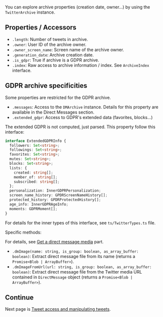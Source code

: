 You can explore archive properties (creation date, owner...) by using the `TwitterArchive` instance.

## Properties / Accessors

- `.length`: Number of tweets in archive.
- `.owner`: User ID of the archive owner.
- `.owner_screen_name`: Screen name of the archive owner.
- `.generation_date`: Archive creation date.
- `.is_gdpr`: True if archive is a GDPR archive.
- `.index`: Raw access to archive information / index. See `ArchiveIndex` interface.

## GDPR archive specificities

Some properties are restricted for the GDPR archive.

- `.messages`: Access to the `DMArchive` instance. Details for this property are available in the Direct Messages section.
- `.extended_gdpr`: Access to GDPR's extended data (favorites, blocks...)

The extended GDPR is not computed, just parsed. This property follow this interface:
```ts
interface ExtendedGDPRInfo {
  followers: Set<string>;
  followings: Set<string>;
  favorites: Set<string>;
  mutes: Set<string>;
  blocks: Set<string>;
  lists: {
    created: string[];
    member_of: string[];
    subscribed: string[];
  };
  personalization: InnerGDPRPersonalization;
  screen_name_history: GPDRScreenNameHistory[];
  protected_history: GPDRProtectedHistory[];
  age_info: InnerGDPRAgeInfo;
  moments: GDPRMoment[];
}
```
For details for the inner types of this interface, see `ts/TwitterTypes.ts` file.

Specific methods:

For details, see [Get a direct message media](https://github.com/alkihis/twitter-archive-reader/wiki/Get-a-direct-message-media) part.

- `.dmImage(name: string, is_group: boolean, as_array_buffer: boolean)`: Extract direct message file from its name (returns a `Promise<Blob | ArrayBuffer>`).
- `.dmImageFromUrl(url: string, is_group: boolean, as_array_buffer: boolean)`: Extract direct message file from the Twitter media URL contained in `DirectMessage` object (returns a `Promise<Blob | ArrayBuffer>`).


## Continue

Next page is [Tweet access and manipulating tweets](https://github.com/alkihis/twitter-archive-reader/wiki/Tweet-access-and-manipulating-tweets).

